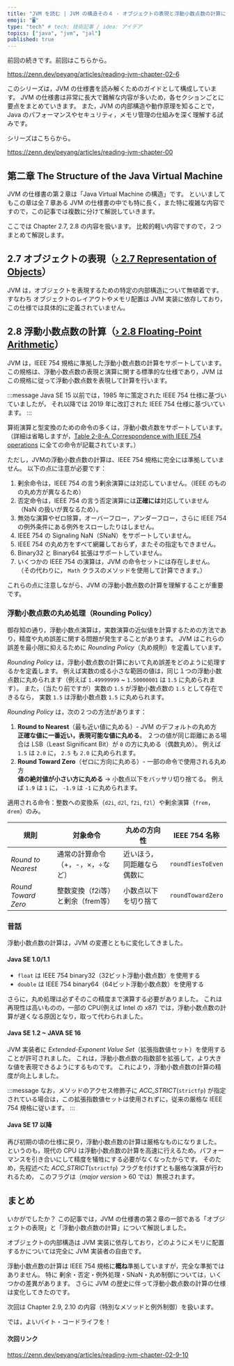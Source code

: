 ```yaml
---
title: "JVM を読む | JVM の構造その４ - オブジェクトの表現と浮動小数点数の計算について"
emoji: "🖥"
type: "tech" # tech: 技術記事 / idea: アイデア
topics: ["java", "jvm", "jal"]
published: true
---
```


前回の続きです。前回はこちらから。

https://zenn.dev/peyang/articles/reading-jvm-chapter-02-6

このシリーズは，JVM の仕様書を読み解くためのガイドとして構成しています。
JVM の仕様書は非常に長大で難解な内容が多いため，各セクションごとに要点をまとめていきます。
また，JVM の内部構造や動作原理を知ることで，Java のパフォーマンスやセキュリティ，メモリ管理の仕組みを深く理解する試みです。

シリーズはこちらから。

https://zenn.dev/peyang/articles/reading-jvm-chapter-00

## 第二章 The Structure of the Java Virtual Machine

JVM の仕様書の第２章は「Java Virtual Machine の構造」です。
といいましてもこの章は全７章ある JVM の仕様書の中でも特に長く，また特に複雑な内容ですので，この記事では複数に分けて解説していきます。

ここでは Chapter 2.7, 2.8 の内容を扱います。
比較的軽い内容ですので，２つまとめて解説します。

## 2.7 オブジェクトの表現（[› 2.7 Representation of Objects](https://docs.oracle.com/javase/specs/jvms/se24/html/jvms-2.html#jvms-2.7)）

JVM は，オブジェクトを表現するための特定の内部構造について無頓着です。
すなわち オブジェクトのレイアウトやメモリ配置は JVM 実装に依存しており，この仕様では具体的に定義されていません。

## 2.8 浮動小数点数の計算（[› 2.8 Floating-Point Arithmetic](https://docs.oracle.com/javase/specs/jvms/se24/html/jvms-2.html#jvms-2.8)）

JVM は，IEEE 754 規格に準拠した浮動小数点数の計算をサポートしています。
この規格は、浮動小数点数の表現と演算に関する標準的な仕様であり，JVM はこの規格に従って浮動小数点数を表現して計算を行います。

:::message
Java SE 15 以前では，1985 年に策定された IEEE 754 仕様に基づいていましたが，
それ以降では 2019 年に改訂された IEEE 754 仕様に基づいています。
:::

算術演算と型変換のための命令の多くは，浮動小数点数をサポートしています。
（詳細は省略しますが，[Table 2-8-A. Correspondence with IEEE 754 operations](https://docs.oracle.com/javase/specs/jvms/se24/html/jvms-2.html#jvms-2.3.4:~:text=Table%C2%A02.8%2DA.%C2%A0Correspondence%20with%20IEEE%20754%20operations) に全ての命令が記載されています。）

ただし，JVMの浮動小数点数の計算は、IEEE 754 規格に完全には準拠していません。
以下の点に注意が必要です：
1. 剰余命令は，IEEE 754 の言う剰余演算には対応していません。（IEEE のものの丸め方が異なるため）
2. 否定命令は，IEEE 754 の言う否定演算には**正確には**対応していません（NaN の扱いが異なるため）。
3. 無効な演算やゼロ除算，オーバーフロー，アンダーフロー，さらに IEEE 754 の例外条件にある例外をスローしたりはしません。
4. IEEE 754 の Signaling NaN（SNaN）をサポートしていません。
5. IEEE 754 の丸め方をすべて網羅しておらず，またその指定もできません。
6. Binary32 と Binary64 拡張はサポートしていません。
7. いくつかの IEEE 754 の演算は，JVM の命令セットには存在しません。
  （その代わりに， `Math` クラスのメソッドを使用して計算できます。）

これらの点に注意しながら、JVM の浮動小数点数の計算を理解することが重要です。

### 浮動小数点数の丸め処理（Rounding Policy）

御存知の通り，浮動小数点演算は，実数演算の近似値を計算するための方法であり，精度や丸め誤差に関する問題が発生することがあります。
JVM はこれらの誤差を最小限に抑えるために *Rounding Policy*（丸め規則）を定義しています。

*Rounding Policy* は，浮動小数点数の計算において丸め誤差をどのように処理するかを定義します。
例えば実数の或る小さな範囲の値は，同じ１つの浮動小数点数に丸められます（例えば `1.49999999` ~ `1.50000001` は `1.5` に丸められます）。
また，（当たり前ですが）実数の `1.5` が浮動小数点数の `1.5` として存在できるなら， 実数 `1.5` は浮動小数点数 `1.5` に丸められます。

*Rounding Policy* は，次の２つの方法があります：

1. **Round to Nearest**（最も近い値に丸める）- JVM のデフォルトの丸め方  
  **正確な値に一番近い，表現可能な値に丸める**。
  ２つの値が同じ距離にある場合は LSB（Least Significant Bit）が `0` の方に丸める（偶数丸め）。
  例えば `1.5` は `2.0` に， `2.5` も `2.0` に丸められます。
2. **Round Toward Zero**（ゼロに方向に丸める）- 一部の命令で使用される丸め方  
  **値の絶対値が小さい方に丸める** -> 小数点以下をバッサリ切り捨てる。
  例えば `1.9` は `1` に， `-1.9` は `-1` に丸められます。
  
  適用される命令：整数への変換系（`d2i`, `d2l`, `f2i`, `f2l`）や剰余演算（`frem`，`drem`）のみ。
   
| 規則                  | 対象命令                 | 丸めの方向性        | IEEE 754 名称       |
|---------------------|----------------------|---------------|-------------------|
| *Round to Nearest*  | 通常の計算命令（+，-，×，÷など）   | 近いほう，同距離なら偶数に | `roundTiesToEven` |
| *Round Toward Zero* | 整数変換（f2i等）と剰余（frem等） | 小数点以下を切り捨て    | `roundTowardZero` |

### 昔話

浮動小数点数の計算は，JVM の変遷とともに変化してきました。

#### Java SE 1.0/1.1

+ `float` は IEEE 754 binary32（32ビット浮動小数点数）を使用する
+ `double` は IEEE 754 binary64（64ビット浮動小数点数）を使用する

さらに，丸め処理は必ずそのこの精度まで演算する必要がありました。
これは再現性は高いものの，一部の CPU(例えば Intel の x87) では，浮動小数点数の計算が遅くなる原因となり，取って代わられました。

#### Java SE 1.2 ~ JAVA SE 16

JVM 実装者に *Extended-Exponent Value Set*（拡張指数値セット）を使用することが許可されました。
これは，浮動小数点数の指数部を拡張して，より大きな値を表現できるようにするものです。
これにより，浮動小数点数の計算の精度が向上しました。

:::message
なお，メソッドのアクセス修飾子に *ACC_STRICT*(`strictfp`) が指定されている場合は，この拡張指数値セットは使用されずに，従来の厳格な IEEE 754 規格に従います。
:::

#### Java SE 17 以降

再び初期の頃の仕様に戻り，浮動小数点数の計算は厳格なものになりました。
というのも，現代の CPU は浮動小数点数の計算を高速に行えるため，パフォーマンスを引き合いにして精度を犠牲にする必要がなくなったからです。
そのため，先程述べた *ACC_STRICT*(`strictfp`) フラグを付けずとも厳格な演算が行われるため，
このフラグは（*major version* > 60 では）無視されます。

## まとめ

いかがでしたか？
この記事では，JVM の仕様書の第２章の一部である「オブジェクトの表現」と「浮動小数点数の計算」について解説しました。

オブジェクトの内部構造は JVM 実装に依存しており，どのようにメモリに配置するかについては完全に JVM 実装者の自由です。

浮動小数点数の計算は IEEE 754 規格に**概ね**準拠していますが，完全な準拠ではありません。
特に 剰余・否定・例外処理・SNaN・丸め制御については，いくつかの差異があります。
さらに JVM の歴史に伴って浮動小数点数の計算の仕様は変化してきたのです。

次回は Chapter 2.9, 2.10 の内容（特別なメソッドと例外制御）を扱います。

では，よいバイト・コードライフを！

#### 次回リンク

https://zenn.dev/peyang/articles/reading-jvm-chapter-02-9-10
